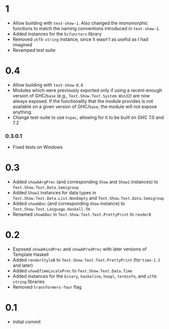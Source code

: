 # 1
* Allow building with `text-show-1`. Also changed the monomorphic functions to match the naming conventions introduced in `text-show-1`.
* Added instances for the `bifunctors` library
* Removed `utf8-string` instance, since it wasn't as useful as I had imagined
* Revamped test suite

# 0.4
* Allow building with `text-show-0.8`
* Modules which were previously exported only if using a recent-enough version of GHC/`base` (e.g., `Text.Show.Text.System.Win32`) are now always exposed. If the functionality that the module provides is not available on a given version of GHC/`base`, the module will not expose anything.
* Change test-suite to use `hspec`, allowing for it to be built on GHC 7.0 and 7.2

### 0.3.0.1
* Fixed tests on Windows

# 0.3
* Added `showbArgPrec` (and corresponding `Show` and `Show1` instances) to `Text.Show.Text.Data.Semigroup`
* Added `Show1` instances for data types in `Text.Show.Text.Data.List.NonEmpty` and `Text.Show.Text.Data.Semigroup`
* Added `showbDoc` (and corresponding `Show` instance) to `Text.Show.Text.Language.Haskell.TH`
* Renamed `showbDoc` in `Text.Show.Text.Text.PrettyPrint` to `renderB`

# 0.2
* Exposed `showbKindPrec` and `showbPredPrec` with later versions of Template Haskell
* Added `renderStyleB` to `Text.Show.Text.Text.PrettyPrint` (for `time-1.5` and later)
* Added `showbTimeLocalePrec` to `Text.Show.Text.Data.Time`
* Added instances for the `binary`, `haskeline`, `hoopl`, `terminfo`, and `utf8-string` libraries
* Removed `transformers-four` flag

# 0.1
* Initial commit
